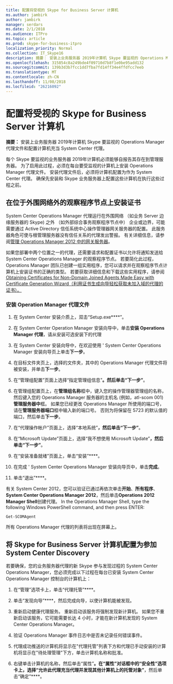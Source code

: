 ```yaml
---
title: 配置将受视的 Skype for Business Server 计算机
ms.author: jambirk
author: jambirk
manager: serdars
ms.date: 2/1/2018
ms.audience: ITPro
ms.topic: article
ms.prod: skype-for-business-itpro
localization_priority: Normal
ms.collection: IT_Skype16
description: 摘要： 安装上业务服务器 2019年计算机 Skype 要监视的 Operations Manager 代理文件，并配置计算机充当 System Center 代理。
ms.openlocfilehash: 315854c8a249bde4f09710d7b8f1e0be95add132
ms.sourcegitcommit: 139b3d3b7fcc1dd7fba7fd14ff34e4ffdfcc7eeb
ms.translationtype: MT
ms.contentlocale: zh-CN
ms.lasthandoff: 11/08/2018
ms.locfileid: "26216092"
---
```

# <a name="configure-the-skype-for-business-server-computers-that-will-be-monitored"></a>配置将受视的 Skype for Business Server 计算机

**摘要：** 安装上业务服务器 2019年计算机 Skype 要监视的 Operations Manager 代理文件和配置计算机充当 System Center 代理。

每个 Skype 要监视的业务服务器 2019年计算机必须能够自报告其存在到管理服务器。 为了启用此过程，必须在每台要受监视的计算机上安装 Operations Manager 代理文件。 安装代理文件后，必须将计算机配置为作为 System Center 代理。 确保先安装和 Skype 业务服务器上配置这些计算机在执行这些过程之前。

## <a name="installing-a-certificate-on-a-watcher-node-located-outside-the-perimeter-network"></a>在位于外围网络外的观察程序节点上安装证书
<a name="watcher_node_outside"> </a>

System Center Operations Manager 代理运行在外围网络 （如业务 Server 边缘服务器的 Skype) 之外 （如外部综合事务观察程序节点中） 企业或边界，可能需要通过 Active Directory 信任系统中心操作管理器网关服务器的配置。 此服务器角色可使与根管理服务器没有信任关系的代理发出警报。 有关详细信息，请参阅[管理 Operations Manager 2012 中的网关服务器](https://technet.microsoft.com/en-us/library/hh212823.aspx)。

如果您部署中两个位置之一的代理，还需要请求和配置证书以允许将通知发送给 System Center Operations Manager 的观察程序节点。 若要简化此过程，Operations Manager 团队已创建一组实用程序，您可以请求并在观察程序节点计算机上安装证书的正确的类型。 若要获取详细信息和下载这些实用程序，请参阅[Obtaining Certificates for Non-Domain Joined Agents Made Easy with Certificate Generation Wizard（利用证书生成向导轻松获取未加入域的代理的证书）。](https://go.microsoft.com/fwlink/p/?LinkID=267421&amp;amp;clcid=0x409)

### <a name="installing-the-operation-manager-agent-files"></a>安装 Operation Manager 代理文件

1. 在 System Center 安装介质上，双击“Setup.exe****”。

2. 在 System Center Operation Manager 安装向导中，单击**安装 Operations Manager 代理**，请从安装可选安装下的代理

3. 在 System Center 安装向导中，在欢迎使用 ' System Center Operations Manager 安装向导页上单击**下一步**。

4. 在目标文件夹页上，选择的文件夹，其中的 Operations Manager 代理文件将被安装，并单击**下一步**。

5. 在“管理组配置”页面上选择“指定管理组信息”****。然后单击“下一步”****。

6. 在管理组配置页上，在**管理组名称**框中，键入您的操作管理器管理组的名称，然后键入您的 Operations Manager 服务器的主机名 (例如，atl-scom 001)**管理服务器中**框。 如果您已经更改 Operations Manager 所使用的端口号，请在**管理服务器端口**框中输入新的端口号。 否则为将保留在 5723 的默认值的端口，然后单击**下一步**。

7. 在“代理操作帐户”页面上，选择“本地系统”****，然后单击“下一步”****。

8. 在“Microsoft Update”页面上，选择“我不想使用 Microsoft Update”****，然后单击“下一步”****。

9. 在“安装准备就绪”页面上，单击“安装”****。

10. 在完成 ' System Center Operations Manager 安装向导页中，单击**完成**。

11. 单击“退出”****。

有关 System Center 2012，您可以验证已通过再依次单击**开始**、**所有程序**、 **System Center Operations Manager 2012**，然后单击**Operations 2012 Manager Shell**创建代理。 In the Operations Manager Shell, type the following Windows PowerShell command, and then press ENTER:
```
Get-SCOMAgent
```

所有 Operations Manager 代理的列表将出现在屏幕上。
## <a name="configuring-the-skype-for-business-server-computer-to-participate-in-system-center-discovery"></a>将 Skype for Business Server 计算机配置为参加 System Center Discovery
<a name="watcher_node_outside"> </a>

若要确保，您的业务服务器代理的新 Skype 参与发现过程的 System Center Operations Manager，您必须完成以下过程在每台已安装 System Center Operations Manager 控制台的计算机上：

1. 在“管理”选项卡上，单击“代理托管”****。

2. 单击“发现向导”****，然后完成向导，以使计算机能被发现。

3. 重新启动健康代理服务。 重新启动该服务将强制发现新计算机。 如果您不重新启动该服务，它可能需要长达 4 小时，才能在新计算机发现的 System Center Operations Manager。

4. 验证 Operations Manager 事件日志中是否未记录任何错误事件。

5. 代理成功推送的计算机将显示在"代理托管"列表下方和代理已手动安装的计算机将显示在"待处理管理"下方，单击计算机名称和批准。

6. 右键单击计算机的名称，然后单击“属性”****。在“属性”对话框中的“安全性”选项卡上，选择“允许此代理充当代理并发现其他计算机上的托管对象”****，然后单击“确定”****。


